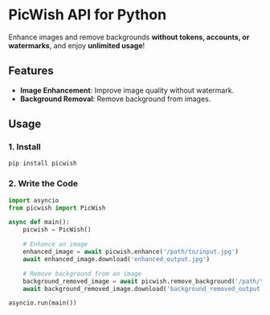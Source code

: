 # PicWish API for Python

Enhance images and remove backgrounds **without tokens, accounts, or watermarks**, and enjoy **unlimited usage**!

## Features
- **Image Enhancement**:   Improve image quality without watermark.
- **Background Removal**:   Remove background from images.

## Usage

### 1. Install
```
pip install picwish
```

### 2. Write the Code
```python
import asyncio
from picwish import PicWish

async def main():
    picwish = PicWish()

    # Enhance an image
    enhanced_image = await picwish.enhance('/path/to/input.jpg')
    await enhanced_image.download('enhanced_output.jpg')

    # Remove background from an image
    background_removed_image = await picwish.remove_background('/path/to/input.jpg')
    await background_removed_image.download('background_removed_output.png')

asyncio.run(main())
```
